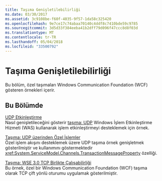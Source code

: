 ```yaml
---
title: Taşıma Genişletilebilirliği
ms.date: 03/30/2017
ms.assetid: 3c9108be-f60f-4035-9f57-1da58c325420
ms.openlocfilehash: 9e7ce17c74abaa70140c4ddf8c7410bde59c9785
ms.sourcegitcommit: 3d5d33f384eeba41b2dff79d096f47ccc8d8f03d
ms.translationtype: MT
ms.contentlocale: tr-TR
ms.lasthandoff: 05/04/2018
ms.locfileid: "33500792"
---
```

# <a name="transport-extensibility"></a>Taşıma Genişletilebilirliği
Bu bölüm, özel taşımaları Windows Communication Foundation (WCF) gösteren örnekleri içerir.  
  
## <a name="in-this-section"></a>Bu Bölümde  
 [UDP Etkinleştirme](../../../../docs/framework/wcf/samples/udp-activation.md)  
 Nasıl genişletileceğini gösterir [taşıma: UDP](../../../../docs/framework/wcf/samples/transport-udp.md) Windows İşlem Etkinleştirme Hizmeti (WAS) kullanarak işlem etkinleştirmeyi desteklemek için örnek.  
  
 [Taşıma: UDP üzerinden Özel İşlemler](../../../../docs/framework/wcf/samples/transport-custom-transactions-over-udp-sample.md)  
 Özel işlem akışını desteklemek üzere UDP taşıma örnek genişletmek gösterilmiştir ve kullanımını göstermektedir <xref:System.ServiceModel.Channels.TransactionMessageProperty> özelliği.  
  
 [Taşıma: WSE 3.0 TCP Birlikte Çalışabilirliği](../../../../docs/framework/wcf/samples/transport-wse-3-0-tcp-interoperability.md)  
 Bu örnek, özel bir Windows Communication Foundation (WCF) taşıma olarak TCP çift yönlü oturumu uygulamak gösterilmiştir.
